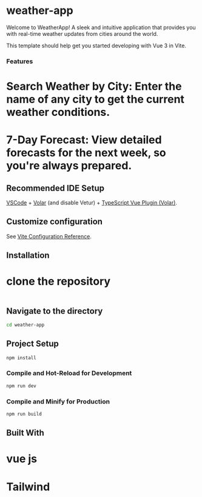 # weather-app

Welcome to WeatherApp! A sleek and intuitive application that provides you with real-time weather updates from cities around the world.



This template should help get you started developing with Vue 3 in Vite.

### Features

# Search Weather by City: Enter the name of any city to get the current weather conditions.
# 7-Day Forecast: View detailed forecasts for the next week, so you're always prepared.



## Recommended IDE Setup

[VSCode](https://code.visualstudio.com/) + [Volar](https://marketplace.visualstudio.com/items?itemName=Vue.volar) (and disable Vetur) + [TypeScript Vue Plugin (Volar)](https://marketplace.visualstudio.com/items?itemName=Vue.vscode-typescript-vue-plugin).

## Customize configuration

See [Vite Configuration Reference](https://vitejs.dev/config/).

## Installation
# clone the repository
```sh

```

## Navigate to the directory 
```sh
cd weather-app
```

## Project Setup

```sh
npm install
```

### Compile and Hot-Reload for Development

```sh
npm run dev
```

### Compile and Minify for Production

```sh
npm run build
```
## Built With
# vue js
# Tailwind